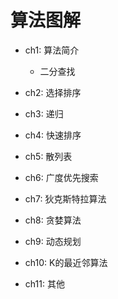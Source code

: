 # 算法图解
* ch1: 算法简介

   * 二分查找
   
* ch2: 选择排序
* ch3: 递归
* ch4: 快速排序
* ch5: 散列表
* ch6: 广度优先搜索
* ch7: 狄克斯特拉算法
* ch8: 贪婪算法
* ch9: 动态规划
* ch10: K的最近邻算法
* ch11: 其他

